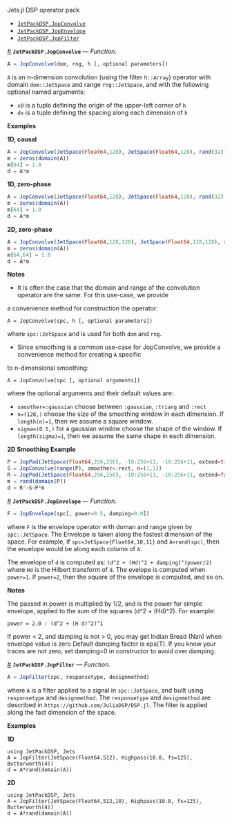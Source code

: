 
Jets.jl DSP operator pack

- [`JetPackDSP.JopConvolve`](README.md#JetPackDSP.JopConvolve)
- [`JetPackDSP.JopEnvelope`](README.md#JetPackDSP.JopEnvelope)
- [`JetPackDSP.JopFilter`](README.md#JetPackDSP.JopFilter)

<a id='JetPackDSP.JopConvolve' href='#JetPackDSP.JopConvolve'>#</a>
**`JetPackDSP.JopConvolve`** &mdash; *Function*.



```julia
A = JopConvolve(dom, rng, h [, optional parameters])
```

`A` is an n-dimension convolution (using the filter `h::Array`) operator with domain `dom::JetSpace` and range `rng::JetSpace`, and with the following optional named arguments:

  * `x0` is a tuple defining the origin of the upper-left corner of `h`
  * `dx` is a tuple defining the spacing along each dimension of `h`

**Examples**

**1D, causal**

```julia
A = JopConvolve(JetSpace(Float64,128), JetSpace(Float64,128), rand(32))
m = zeros(domain(A))
m[64] = 1.0
d = A*m
```

**1D, zero-phase**

```julia
A = JopConvolve(JetSpace(Float64,128), JetSpace(Float64,128), rand(32), dx=(1.0,), x0=(-16.0,))
m = zeros(domain(A))
m[64] = 1.0
d = A*m
```

**2D, zero-phase**

```julia
A = JopConvolve(JetSpace(Float64,128,128), JetSpace(Float64,128,128), rand(32,32), dx=(1.0,1.0), x0=(-16.0,-16.0))
m = zeros(domain(A))
m[64,64] = 1.0
d = A*m
```

**Notes**

  * It is often the case that the domain and range of the convolution operator are the same.  For this use-case, we provide

a convenience method for construction the operator:

```
A = JopConvolve(spc, h [, optional parameters])
```

where `spc::JetSpace` and is used for both `dom` and `rng`.

  * Since smoothing is a common use-case for JopConvolve, we provide a convenience method for creating `A` specific

to n-dimensional smoothing:

```
A = JopConvolve(spc [, optional arguments])
```

where the optional arguments and their default values are:

  * `smoother=:gaussian` choose between `:gaussian`, `:triang` and `:rect`
  * `n=(128,)` choose the size of the smoothing window in each dimension.  If `length(n)=1`, then we assume a square window.
  * `sigma=(0.5,)` for a gaussian window choose the shape of the window.  If `length(sigma)=1`, then we assume the same shape in each dimension.

**2D Smoothing Example**

```julia
P = JopPad(JetSpace(Float64,256,256), -10:256+11, -10:256+11, extend=true)
S = JopConvolve(range(P), smoother=:rect, n=(1,1))
R = JopPad(JetSpace(Float64,256,256), -10:256+11, -10:256+11, extend=false)
m = rand(domain(P))
d = R'∘S∘P*m
```

<a id='JetPackDSP.JopEnvelope' href='#JetPackDSP.JopEnvelope'>#</a>
**`JetPackDSP.JopEnvelope`** &mdash; *Function*.



```julia
F = JopEnvelope(spc[, power=0.5, damping=0.0])
```

where `F` is the envelope operator with doman and range given by `spc::JetSpace`. The Envelope is taken along the fastest dimension of the space.  For example, if `spc=JetSpace{Float64,10,11}` and `A=rand(spc)`, then the envelope would be along each column of `A`.

The envelope of `d` is computed as: `(d^2 + (Hd)^2 + damping)^(power/2)` where `Hd` is the Hilbert transform of `d`.  The evelope is computed when `power=1`.  If `power=2`, then the square of the envelope is computed, and so on.

**Notes**

The passed in power is multiplied by 1/2, and is the power for simple envelope, applied to the sum of the squares (d^2 + (Hd)^2). For example:

```
power = 2.0 : (d^2 + (H d)^2)^1
```

If power < 2, and damping is not > 0, you may get Indian Bread (Nan) when envelope value is zero Default damping factor is eps(T). If you know your traces are not zero, set damping=0 in constructor to avoid over damping.

<a id='JetPackDSP.JopFilter' href='#JetPackDSP.JopFilter'>#</a>
**`JetPackDSP.JopFilter`** &mdash; *Function*.



```julia
A = JopFilter(spc, responsetype, designmethod)
```

where `A` is a filter applied to a signal in `spc::JotSpace`, and built using `responsetype` and `designmethod`.  The `responsetype` and `designmethod` are described in `https://github.com/JuliaDSP/DSP.jl`. The filter is applied along the fast dimension of the space.

**Examples**

**1D**

```
using JetPackDSP, Jets
A = JopFilter(JetSpace(Float64,512), Highpass(10.0, fs=125), Butterworth(4))
d = A*rand(domain(A))
```

**2D**

```
using JetPackDSP, Jets
A = JopFilter(JetSpace(Float64,512,10), Highpass(10.0, fs=125), Butterworth(4))
d = A*rand(domain(A))
```

